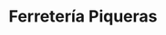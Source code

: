 ---
title: "Ferretería Piqueras"
url: /sant-boi-de-llobregat/ferreteria-piqueras/
shop: hardware
---
